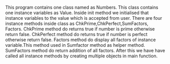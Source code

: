 This program contains one class named as Numbers.
This class contains one instance variables as Value.
Inside init method we initialised that instance variables to the value which is accepted from user.
There are four instance methods inside class as ChkPrime,ChkPerfect,SumFactors,
Factors.
ChkPrime method do returns true if number is prime otherwise return false.
ChkPerfect method do returns true if number is perfect otherwise return false.
Factors method do display all factors of instance variable.This method used in Sumfactor method as helper method.
SumFactors method do return addition of all factors.
After this we have have called all instance methods by creating multiple objects in main function.
